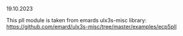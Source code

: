 19.10.2023

This pll module is taken from emards ulx3s-misc library:
https://github.com/emard/ulx3s-misc/tree/master/examples/ecp5pll